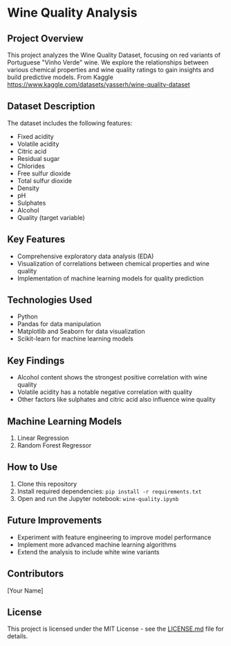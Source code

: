 # Wine Quality Analysis

## Project Overview
This project analyzes the Wine Quality Dataset, focusing on red variants of Portuguese "Vinho Verde" wine. We explore the relationships between various chemical properties and wine quality ratings to gain insights and build predictive models.
From Kaggle https://www.kaggle.com/datasets/yasserh/wine-quality-dataset

## Dataset Description
The dataset includes the following features:
- Fixed acidity
- Volatile acidity
- Citric acid
- Residual sugar
- Chlorides
- Free sulfur dioxide
- Total sulfur dioxide
- Density
- pH
- Sulphates
- Alcohol
- Quality (target variable)

## Key Features
- Comprehensive exploratory data analysis (EDA)
- Visualization of correlations between chemical properties and wine quality
- Implementation of machine learning models for quality prediction

## Technologies Used
- Python
- Pandas for data manipulation
- Matplotlib and Seaborn for data visualization
- Scikit-learn for machine learning models

## Key Findings
- Alcohol content shows the strongest positive correlation with wine quality
- Volatile acidity has a notable negative correlation with quality
- Other factors like sulphates and citric acid also influence wine quality

## Machine Learning Models
1. Linear Regression
2. Random Forest Regressor

## How to Use
1. Clone this repository
2. Install required dependencies: `pip install -r requirements.txt`
3. Open and run the Jupyter notebook: `wine-quality.ipynb`

## Future Improvements
- Experiment with feature engineering to improve model performance
- Implement more advanced machine learning algorithms
- Extend the analysis to include white wine variants

## Contributors
[Your Name]

## License
This project is licensed under the MIT License - see the [LICENSE.md](LICENSE.md) file for details.
